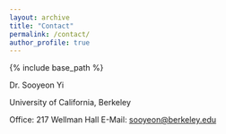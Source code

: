 ```yaml
---
layout: archive
title: "Contact"
permalink: /contact/
author_profile: true
---
```


{% include base_path %}

Dr. Sooyeon Yi

University of California, Berkeley

Office: 217 Wellman Hall
E-Mail: [sooyeon@berkeley.edu](sooyeon@berkeley.edu) 
